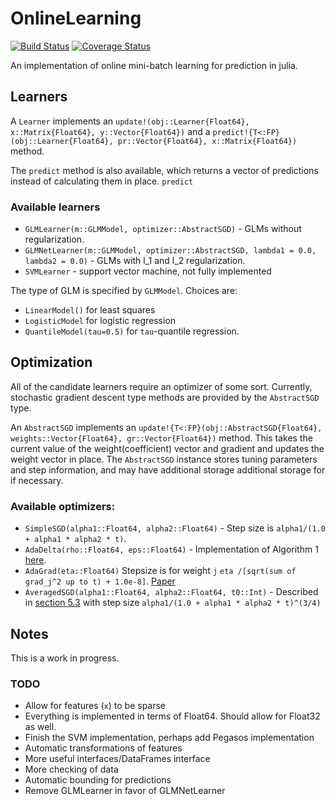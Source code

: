 # OnlineLearning

[![Build Status](https://travis-ci.org/lendle/OnlineLearning.jl.svg?branch=master)](https://travis-ci.org/lendle/OnlineLearning.jl)
[![Coverage Status](https://coveralls.io/repos/lendle/OnlineLearning.jl/badge.png)](https://coveralls.io/r/lendle/OnlineLearning.jl)

An implementation of online mini-batch learning for prediction in julia.

## Learners

A `Learner` implements an `update!(obj::Learner{Float64}, x::Matrix{Float64}, y::Vector{Float64})` and a `predict!{T<:FP}(obj::Learner{Float64}, pr::Vector{Float64}, x::Matrix{Float64})` method.

The `predict` method is also available, which returns a vector of predictions instead of calculating them in place.
`predict`

### Available learners

* `GLMLearner(m::GLMModel, optimizer::AbstractSGD)` - GLMs without regularization.
* `GLMNetLearner(m::GLMModel, optimizer::AbstractSGD, lambda1 = 0.0, lambda2 = 0.0)` - GLMs with l_1 and l_2 regularization.
* `SVMLearner` - support vector machine, not fully implemented

The type of GLM is specified by `GLMModel`. Choices are:

* `LinearModel()` for least squares
* `LogisticModel` for logistic regression
* `QuantileModel(tau=0.5)` for `tau`-quantile regression.

## Optimization

All of the candidate learners require an optimizer of some sort.
Currently, stochastic gradient descent type methods are provided by the `AbstractSGD` type.

An `AbstractSGD` implements an `update!{T<:FP}(obj::AbstractSGD{Float64}, weights::Vector{Float64}, gr::Vector{Float64})` method.
This takes the current value of the weight(coefficient) vector and gradient and updates the weight vector in place.
The `AbstractSGD` instance stores tuning parameters and step information, and may have additional storage additional storage for if necessary.

### Available optimizers:

* `SimpleSGD(alpha1::Float64, alpha2::Float64)` - Step size is `alpha1/(1.0 + alpha1 * alpha2 * t)`.
* `AdaDelta(rho::Float64, eps::Float64)` - Implementation of Algorithm 1 [here](http://www.matthewzeiler.com/pubs/googleTR2012/googleTR2012.pdf).
* `AdaGrad(eta::Float64)` Stepsize is for weight `j` `eta /[sqrt(sum of grad_j^2 up to t) + 1.0e-8]`. [Paper](http://www.cs.berkeley.edu/~jduchi/projects/DuchiHaSi10.pdf)
* `AveragedSGD(alpha1::Float64, alpha2::Float64, t0::Int)` - Described in [section 5.3](http://research.microsoft.com/pubs/192769/tricks-2012.pdf) with step size `alpha1/(1.0 + alpha1 * alpha2 * t)^(3/4)`

## Notes

This is a work in progress.

### TODO
* Allow for features (`x`) to be sparse
* Everything is implemented in terms of Float64. Should allow for Float32 as well.
* Finish the SVM implementation, perhaps add Pegasos implementation
* Automatic transformations of features
* More useful interfaces/DataFrames interface
* More checking of data
* Automatic bounding for predictions
* Remove GLMLearner in favor of GLMNetLearner

